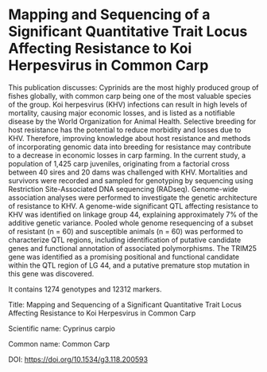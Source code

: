 # Mapping and Sequencing of a Significant Quantitative Trait Locus Affecting Resistance to Koi Herpesvirus in Common Carp

This publication discusses: Cyprinids are the most highly produced group of fishes globally, with common carp being one of the most valuable species of the group. Koi herpesvirus (KHV) infections can result in high levels of mortality, causing major economic losses, and is listed as a notifiable disease by the World Organization for Animal Health. Selective breeding for host resistance has the potential to reduce morbidity and losses due to KHV. Therefore, improving knowledge about host resistance and methods of incorporating genomic data into breeding for resistance may contribute to a decrease in economic losses in carp farming. In the current study, a population of 1,425 carp juveniles, originating from a factorial cross between 40 sires and 20 dams was challenged with KHV. Mortalities and survivors were recorded and sampled for genotyping by sequencing using Restriction Site-Associated DNA sequencing (RADseq). Genome-wide association analyses were performed to investigate the genetic architecture of resistance to KHV. A genome-wide significant QTL affecting resistance to KHV was identified on linkage group 44, explaining approximately 7% of the additive genetic variance. Pooled whole genome resequencing of a subset of resistant (n = 60) and susceptible animals (n = 60) was performed to characterize QTL regions, including identification of putative candidate genes and functional annotation of associated polymorphisms. The TRIM25 gene was identified as a promising positional and functional candidate within the QTL region of LG 44, and a putative premature stop mutation in this gene was discovered.

It contains 1274 genotypes and 12312 markers.

Title: Mapping and Sequencing of a Significant Quantitative Trait Locus Affecting Resistance to Koi Herpesvirus in Common Carp

Scientific name: Cyprinus carpio

Common name: Common Carp

DOI: https://doi.org/10.1534/g3.118.200593


